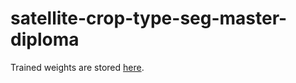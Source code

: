 # satellite-crop-type-seg-master-diploma

Trained weights are stored [here](https://drive.google.com/drive/u/0/folders/1Rd4KjzDfnb-eqVmi-nm3FGhQqnj8LiqI).
